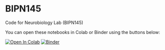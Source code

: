 # BIPN145
Code for Neurobiology Lab (BIPN145)

You can open these notebooks in Colab or Binder using the buttons below:

[![Open In Colab](https://colab.research.google.com/assets/colab-badge.svg)](https://colab.research.google.com/github/BIPN145/BIPN145/)
[![Binder](https://mybinder.org/badge_logo.svg)](https://mybinder.org/v2/gh/BIPN145/BIPN145/master)
